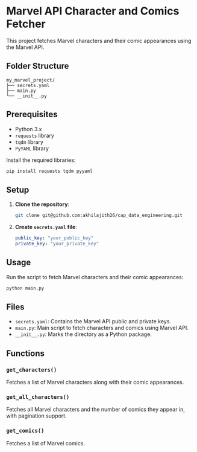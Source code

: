 # Marvel API Character and Comics Fetcher

This project fetches Marvel characters and their comic appearances using the Marvel API.

## Folder Structure

```
my_marvel_project/
├── secrets.yaml
├── main.py
└── __init__.py
```

## Prerequisites

- Python 3.x
- `requests` library
- `tqdm` library
- `PyYAML` library

Install the required libraries:
```sh
pip install requests tqdm pyyaml
```

## Setup

1. **Clone the repository**:
    ```sh
    git clone git@github.com:akhilajith26/cap_data_engineering.git
    ```

2. **Create `secrets.yaml` file**:
    ```yaml
    public_key: "your_public_key"
    private_key: "your_private_key"
    ```

## Usage

Run the script to fetch Marvel characters and their comic appearances:
```sh
python main.py
```

## Files

- `secrets.yaml`: Contains the Marvel API public and private keys.
- `main.py`: Main script to fetch characters and comics using Marvel API.
- `__init__.py`: Marks the directory as a Python package.

## Functions

### `get_characters()`

Fetches a list of Marvel characters along with their comic appearances.

### `get_all_characters()`

Fetches all Marvel characters and the number of comics they appear in, with pagination support.

### `get_comics()`

Fetches a list of Marvel comics.
